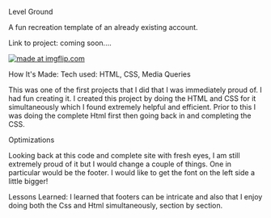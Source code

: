 Level Ground

A fun recreation template of an already existing account.

Link to project: coming soon....

<a href="https://imgflip.com/gif/2uzz1i"><img src="https://i.imgflip.com/2uzz1i.gif" title="made at imgflip.com"/></a>

How It's Made:
Tech used: HTML, CSS, Media Queries

This was one of the first projects that I did that I was immediately proud of. I had fun creating it. I created this project by doing the HTML and CSS for it simultaneously which I found extremely helpful and efficient. Prior to this I was doing the complete Html first then going back in and completing the CSS.

Optimizations


Looking back at this code and complete site with fresh eyes, I am still extremely proud of it but I would change a couple of things. One in particular would be the footer. I would like to get the font on the left side a little bigger!

Lessons Learned:
I learned that footers can be intricate and also that I enjoy doing both the Css and Html simultaneously, section by section.
